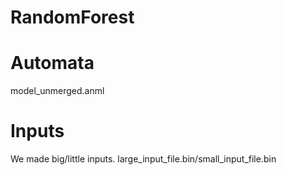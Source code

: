 # RandomForest

# Automata
model_unmerged.anml

# Inputs
We made big/little inputs. large_input_file.bin/small_input_file.bin
